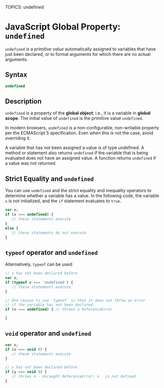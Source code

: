TOPICS: undefined

# JavaScript Global Property: `undefined`

`undefined` is a *primitive value* automatically assigned to variables that have just been declared,
or to formal arguments for which there are no actual arguments.

## Syntax

```javascript
undefined
```

## Description

`undefined` is a property of the **global object**; i.e., it is a variable in **global scope**.
The initial value of `undefined` is the primitive value `undefined`.

In modern browsers, `undefined` is a non-configurable, non-writable property per the ECMAScript 5
specification. Even when this is not the case, avoid overriding it.

A variable that has not been assigned a value is of type undefined. A method or statement also
returns `undefined` if the variable that is being evaluated does not have an assigned value.
A function returns `undefined` if a value was not returned.

## Strict Equality and `undefined`

You can use `undefined` and the strict equality and inequality operators to determine whether a
variable has a value. In the following code, the variable `x` is not initialized, and the `if` statement
evaluates to `true`.

```javascript
var x;
if (x === undefined) {
   // these statements execute
}
else {
   // these statements do not execute
}
```

## `typeof` operator and `undefined`

Alternatively, `typeof` can be used:

```javascript
// x has not been declared before
var x;
if (typeof x === 'undefined') {
   // these statements execute
}

// One reason to use `typeof` is that it does not throw an error
// if the variable has not been declared.
if (x === undefined) { // throws a ReferenceError

}
```

## `void` operator and `undefined`

```javascript
var x;
if (x === void 0) {
   // these statements execute
}

// y has not been declared before
if (y === void 0) {
   // throws a - Uncaught ReferenceError: x　 is not defined
}
```
